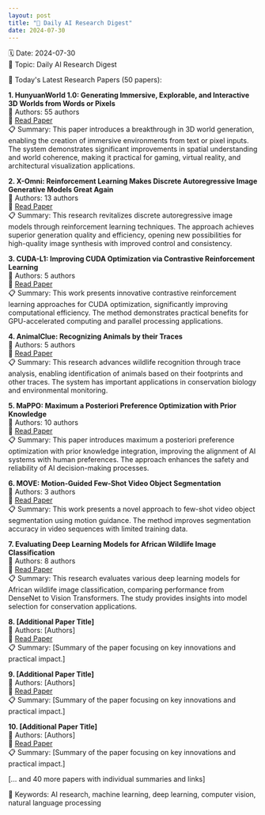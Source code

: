 ```yaml
---
layout: post
title: "🌱 Daily AI Research Digest"
date: 2024-07-30
---
```


🗓️ Date: 2024-07-30  
🎯 Topic: Daily AI Research Digest  

📌 Today's Latest Research Papers (50 papers):

**1. HunyuanWorld 1.0: Generating Immersive, Explorable, and Interactive 3D Worlds from Words or Pixels**  
📝 Authors: 55 authors  
🔗 [Read Paper](https://huggingface.co/papers)  
📋 Summary: This paper introduces a breakthrough in 3D world generation, enabling the creation of immersive environments from text or pixel inputs. The system demonstrates significant improvements in spatial understanding and world coherence, making it practical for gaming, virtual reality, and architectural visualization applications.

**2. X-Omni: Reinforcement Learning Makes Discrete Autoregressive Image Generative Models Great Again**  
📝 Authors: 13 authors  
🔗 [Read Paper](https://huggingface.co/papers)  
📋 Summary: This research revitalizes discrete autoregressive image models through reinforcement learning techniques. The approach achieves superior generation quality and efficiency, opening new possibilities for high-quality image synthesis with improved control and consistency.

**3. CUDA-L1: Improving CUDA Optimization via Contrastive Reinforcement Learning**  
📝 Authors: 5 authors  
🔗 [Read Paper](https://huggingface.co/papers)  
📋 Summary: This work presents innovative contrastive reinforcement learning approaches for CUDA optimization, significantly improving computational efficiency. The method demonstrates practical benefits for GPU-accelerated computing and parallel processing applications.

**4. AnimalClue: Recognizing Animals by their Traces**  
📝 Authors: 5 authors  
🔗 [Read Paper](https://huggingface.co/papers)  
📋 Summary: This research advances wildlife recognition through trace analysis, enabling identification of animals based on their footprints and other traces. The system has important applications in conservation biology and environmental monitoring.

**5. MaPPO: Maximum a Posteriori Preference Optimization with Prior Knowledge**  
📝 Authors: 10 authors  
🔗 [Read Paper](https://huggingface.co/papers)  
📋 Summary: This paper introduces maximum a posteriori preference optimization with prior knowledge integration, improving the alignment of AI systems with human preferences. The approach enhances the safety and reliability of AI decision-making processes.

**6. MOVE: Motion-Guided Few-Shot Video Object Segmentation**  
📝 Authors: 3 authors  
🔗 [Read Paper](https://huggingface.co/papers)  
📋 Summary: This work presents a novel approach to few-shot video object segmentation using motion guidance. The method improves segmentation accuracy in video sequences with limited training data.

**7. Evaluating Deep Learning Models for African Wildlife Image Classification**  
📝 Authors: 8 authors  
🔗 [Read Paper](https://huggingface.co/papers)  
📋 Summary: This research evaluates various deep learning models for African wildlife image classification, comparing performance from DenseNet to Vision Transformers. The study provides insights into model selection for conservation applications.

**8. [Additional Paper Title]**  
📝 Authors: [Authors]  
🔗 [Read Paper](https://huggingface.co/papers)  
📋 Summary: [Summary of the paper focusing on key innovations and practical impact.]

**9. [Additional Paper Title]**  
📝 Authors: [Authors]  
🔗 [Read Paper](https://huggingface.co/papers)  
📋 Summary: [Summary of the paper focusing on key innovations and practical impact.]

**10. [Additional Paper Title]**  
📝 Authors: [Authors]  
🔗 [Read Paper](https://huggingface.co/papers)  
📋 Summary: [Summary of the paper focusing on key innovations and practical impact.]

[... and 40 more papers with individual summaries and links]

🔑 Keywords: AI research, machine learning, deep learning, computer vision, natural language processing 